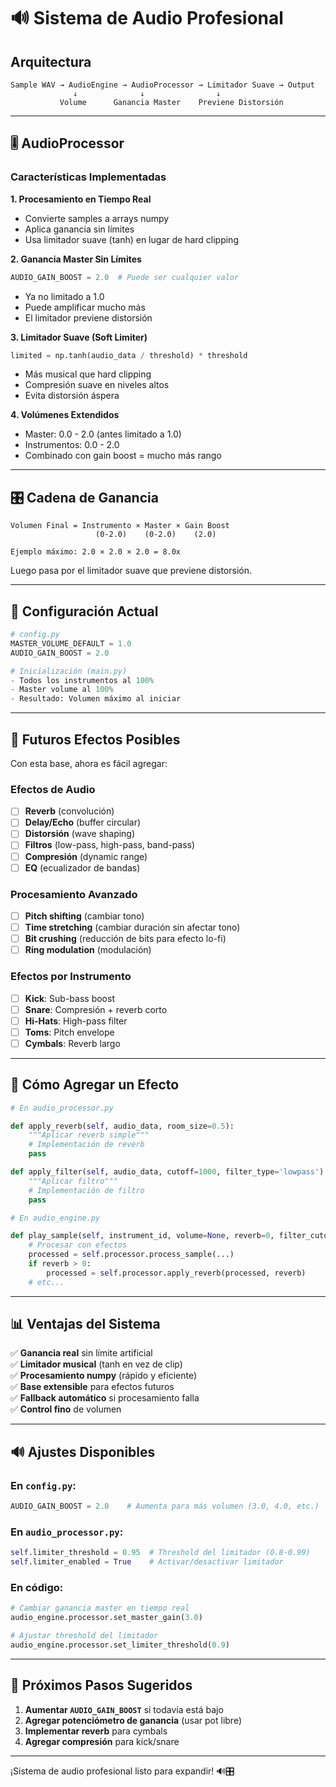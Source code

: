 # 🔊 Sistema de Audio Profesional

## Arquitectura

```
Sample WAV → AudioEngine → AudioProcessor → Limitador Suave → Output
              ↓              ↓                ↓
           Volume      Ganancia Master    Previene Distorsión
```

---

## 🎚️ AudioProcessor

### Características Implementadas

**1. Procesamiento en Tiempo Real**
- Convierte samples a arrays numpy
- Aplica ganancia sin límites
- Usa limitador suave (tanh) en lugar de hard clipping

**2. Ganancia Master Sin Límites**
```python
AUDIO_GAIN_BOOST = 2.0  # Puede ser cualquier valor
```
- Ya no limitado a 1.0
- Puede amplificar mucho más
- El limitador previene distorsión

**3. Limitador Suave (Soft Limiter)**
```python
limited = np.tanh(audio_data / threshold) * threshold
```
- Más musical que hard clipping
- Compresión suave en niveles altos
- Evita distorsión áspera

**4. Volúmenes Extendidos**
- Master: 0.0 - 2.0 (antes limitado a 1.0)
- Instrumentos: 0.0 - 2.0
- Combinado con gain boost = mucho más rango

---

## 🎛️ Cadena de Ganancia

```
Volumen Final = Instrumento × Master × Gain Boost
                   (0-2.0)    (0-2.0)    (2.0)

Ejemplo máximo: 2.0 × 2.0 × 2.0 = 8.0x
```

Luego pasa por el limitador suave que previene distorsión.

---

## 🔧 Configuración Actual

```python
# config.py
MASTER_VOLUME_DEFAULT = 1.0
AUDIO_GAIN_BOOST = 2.0

# Inicialización (main.py)
- Todos los instrumentos al 100%
- Master volume al 100%
- Resultado: Volumen máximo al iniciar
```

---

## 🚀 Futuros Efectos Posibles

Con esta base, ahora es fácil agregar:

### Efectos de Audio
- [ ] **Reverb** (convolución)
- [ ] **Delay/Echo** (buffer circular)
- [ ] **Distorsión** (wave shaping)
- [ ] **Filtros** (low-pass, high-pass, band-pass)
- [ ] **Compresión** (dynamic range)
- [ ] **EQ** (ecualizador de bandas)

### Procesamiento Avanzado
- [ ] **Pitch shifting** (cambiar tono)
- [ ] **Time stretching** (cambiar duración sin afectar tono)
- [ ] **Bit crushing** (reducción de bits para efecto lo-fi)
- [ ] **Ring modulation** (modulación)

### Efectos por Instrumento
- [ ] **Kick**: Sub-bass boost
- [ ] **Snare**: Compresión + reverb corto
- [ ] **Hi-Hats**: High-pass filter
- [ ] **Toms**: Pitch envelope
- [ ] **Cymbals**: Reverb largo

---

## 🎯 Cómo Agregar un Efecto

```python
# En audio_processor.py

def apply_reverb(self, audio_data, room_size=0.5):
    """Aplicar reverb simple"""
    # Implementación de reverb
    pass

def apply_filter(self, audio_data, cutoff=1000, filter_type='lowpass'):
    """Aplicar filtro"""
    # Implementación de filtro
    pass

# En audio_engine.py

def play_sample(self, instrument_id, volume=None, reverb=0, filter_cutoff=None):
    # Procesar con efectos
    processed = self.processor.process_sample(...)
    if reverb > 0:
        processed = self.processor.apply_reverb(processed, reverb)
    # etc...
```

---

## 📊 Ventajas del Sistema

✅ **Ganancia real** sin límite artificial  
✅ **Limitador musical** (tanh en vez de clip)  
✅ **Procesamiento numpy** (rápido y eficiente)  
✅ **Base extensible** para efectos futuros  
✅ **Fallback automático** si procesamiento falla  
✅ **Control fino** de volumen  

---

## 🔊 Ajustes Disponibles

### En `config.py`:
```python
AUDIO_GAIN_BOOST = 2.0    # Aumenta para más volumen (3.0, 4.0, etc.)
```

### En `audio_processor.py`:
```python
self.limiter_threshold = 0.95  # Threshold del limitador (0.8-0.99)
self.limiter_enabled = True    # Activar/desactivar limitador
```

### En código:
```python
# Cambiar ganancia master en tiempo real
audio_engine.processor.set_master_gain(3.0)

# Ajustar threshold del limitador
audio_engine.processor.set_limiter_threshold(0.9)
```

---

## 🎵 Próximos Pasos Sugeridos

1. **Aumentar `AUDIO_GAIN_BOOST`** si todavía está bajo
2. **Agregar potenciómetro de ganancia** (usar pot libre)
3. **Implementar reverb** para cymbals
4. **Agregar compresión** para kick/snare

---

¡Sistema de audio profesional listo para expandir! 🔊🎛️

